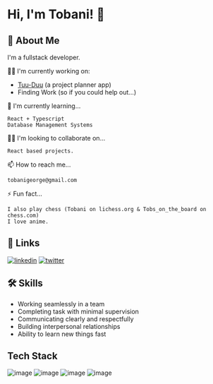 
# Hi, I'm Tobani! 👋


## 🚀 About Me
I'm a fullstack developer.

👩‍💻 I'm currently working on: 

  - [Tuu-Duu](https://github.com/Tobshub/Tuu-Duu/) (a project planner app)
  - Finding Work (so if you could help out...)

🧠 I'm currently learning...

    React + Typescript
    Database Management Systems

👯‍♀️ I'm looking to collaborate on...

    React based projects.

📫 How to reach me...

    tobanigeorge@gmail.com

⚡️ Fun fact...

    I also play chess (Tobani on lichess.org & Tobs_on_the_board on chess.com)
    I love anime.
## 🔗 Links
[![linkedin](https://img.shields.io/badge/linkedin-0A66C2?style=for-the-badge&logo=linkedin&logoColor=white)](https://www.linkedin.com/in/tobani-esan-george)
[![twitter](https://img.shields.io/badge/twitter-1DA1F2?style=for-the-badge&logo=twitter&logoColor=white)](https://twitter.com/tobani2604)


## 🛠 Skills
    
- Working seamlessly in a team
- Completing task with minimal supervision
- Communicating clearly and respectfully
- Building interpersonal relationships
- Ability to learn new things fast
## Tech Stack
![image](https://img.shields.io/badge/-html%20and%20css-orange)
![image](https://img.shields.io/badge/-javacript-yellow)
![image](https://img.shields.io/badge/-typescript-blue)
![image](https://img.shields.io/badge/-reactjs-blue)


